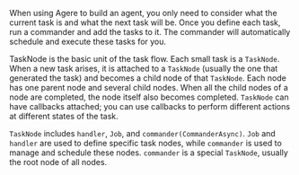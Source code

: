 When using Agere to build an agent, you only need to consider what the current task is and what the next task will be.
Once you define each task, run a commander and add the tasks to it. The commander will automatically schedule and execute
these tasks for you.

TaskNode is the basic unit of the task flow. Each small task is a `TaskNode`. When a new task arises, it is attached to
a `TaskNode` (usually the one that generated the task) and becomes a child node of that `TaskNode`. Each node has one parent
node and several child nodes. When all the child nodes of a node are completed, the node itself also becomes completed.
`TaskNode` can have callbacks attached; you can use callbacks to perform different actions at different states of the task.

`TaskNode` includes `handler`, `Job`, and `commander(CommanderAsync)`. `Job` and `handler` are used to define specific
task nodes, while `commander` is used to manage and schedule these nodes. `commander` is a special `TaskNode`, usually the root
node of all nodes.

